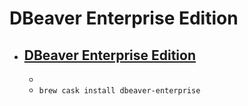 # DBeaver Enterprise Edition
- [DBeaver Enterprise Edition](https://dbeaver.com/)
  - 
  - 
  - `brew cask install dbeaver-enterprise`
